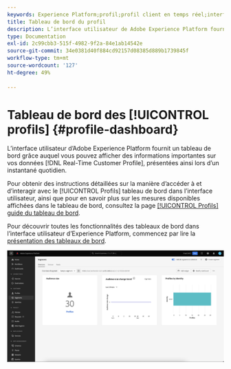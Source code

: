 ```yaml
---
keywords: Experience Platform;profil;profil client en temps réel;interface utilisateur;interface utilisateur;personnalisation;tableau de bord Profil;tableau de bord
title: Tableau de bord du profil
description: L’interface utilisateur de Adobe Experience Platform fournit un tableau de bord grâce auquel vous pouvez afficher des informations importantes sur vos données de profil client en temps réel.
type: Documentation
exl-id: 2c99cbb3-515f-4982-9f2a-84e1ab14542e
source-git-commit: 34e0381d40f884cd92157d08385d889b1739845f
workflow-type: tm+mt
source-wordcount: '127'
ht-degree: 49%

---
```


# Tableau de bord des [!UICONTROL profils] {#profile-dashboard}

L’interface utilisateur d’Adobe Experience Platform fournit un tableau de bord grâce auquel vous pouvez afficher des informations importantes sur vos données [!DNL Real-Time Customer Profile], présentées ainsi lors d’un instantané quotidien.

Pour obtenir des instructions détaillées sur la manière d’accéder à et d’interagir avec le [!UICONTROL Profils] tableau de bord dans l’interface utilisateur, ainsi que pour en savoir plus sur les mesures disponibles affichées dans le tableau de bord, consultez la page [[!UICONTROL Profils] guide du tableau de bord](../../dashboards/guides/profiles.md).

Pour découvrir toutes les fonctionnalités des tableaux de bord dans l’interface utilisateur d’Experience Platform, commencez par lire la [présentation des tableaux de bord](../../dashboards/home.md).

![Le tableau de bord Profil s’affiche.](../images/profile-dashboard/dashboard-overview.png)
